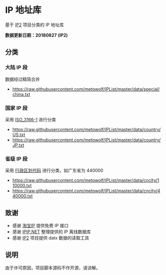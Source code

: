 # IP 地址库

基于 [IP2](https://github.com/metowolf/IP2) 项目分类的 IP 地址库

**数据更新日期：20180827 (IP2)**

## 分类

### 大陆 IP 段

数据经过精简合并

 - https://raw.githubusercontent.com/metowolf/IPList/master/data/special/china.txt

### 国家 IP 段

采用 [ISO_3166-1](https://zh.wikipedia.org/wiki/ISO_3166-1%E4%BA%8C%E4%BD%8D%E5%AD%97%E6%AF%8D%E4%BB%A3%E7%A0%81) 进行分类

 - https://raw.githubusercontent.com/metowolf/IPList/master/data/country/US.txt
 - https://raw.githubusercontent.com/metowolf/IPList/master/data/country/JP.txt

### 省级 IP 段

采用 [行政区划代码](http://www.mca.gov.cn/article/sj/xzqh/2018/201804-12/201804-06041553.html) 进行分类，如广东省为 440000

 - https://raw.githubusercontent.com/metowolf/IPList/master/data/cncity/110000.txt
 - https://raw.githubusercontent.com/metowolf/IPList/master/data/cncity/440000.txt

## 致谢

 - 感谢 [淘宝IP](http://ip.taobao.com/) 提供免费 IP 接口
 - 感谢 [IPIP.NET](https://www.ipip.net/) 整理提供的 IP 离线数据库
 - 感谢 [IP2](https://github.com/metowolf/IP2) 项目提供 datx 数据的读取工具

## 说明

由于许可原因，项目脚本源码不作开源，请谅解。

